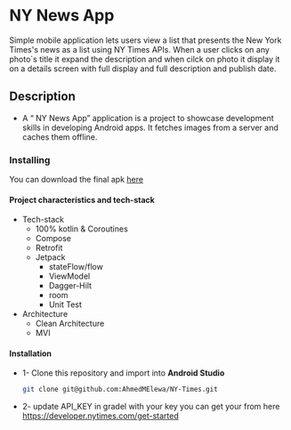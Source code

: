# NY News App
Simple mobile application lets users view a list that presents the New York Times's news as a list using NY Times APIs.
When a user clicks on any photo`s title it expand the description and when cilck on photo it display it on a details screen with full display and full description and publish date.
## Description
* A “ NY News App” application is a project to showcase development skills in developing Android apps. It fetches images from a server and caches them offline.

### Installing
You can download the final apk [here](https://drive.google.com/file/d/1QbZROgpFvruI3opVw5hdKNArpoOTxp3w/view?usp=sharing)

#### Project characteristics and tech-stack
* Tech-stack
    * 100% kotlin & Coroutines
    * Compose
    * Retrofit
    * Jetpack
        * stateFlow/flow
        * ViewModel
        * Dagger-Hilt
        * room
        * Unit Test
* Architecture
    * Clean Architecture
    * MVI
#### Installation
* 1- Clone this repository and import into **Android Studio**
   ```bash
   git clone git@github.com:AhmedMElewa/NY-Times.git
   ```
* 2- update API_KEY in gradel with your key you can get your from here
   https://developer.nytimes.com/get-started
